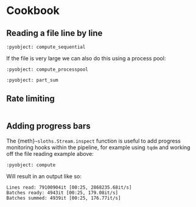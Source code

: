 # Cookbook

## Reading a file line by line

```{literalinclude} ./examples/read_file.py
:pyobject: compute_sequential
```

If the file is very large we can also do this using a process pool:

```{literalinclude} ./examples/read_file.py
:pyobject: compute_processpool
```

```{literalinclude} ./examples/read_file.py
:pyobject: part_sum
```

## Rate limiting

```{literalinclude} ./examples/rate_limit.py
```

## Adding progress bars

The {meth}`~sloths.Stream.inspect` function is useful to add progress monitoring
hooks within the pipeline, for example using `tqdm` and working off the file
reading example above:

```{literalinclude} ./examples/progress_bar.py
:pyobject: compute
```

Will result in an output like so:

```
Lines read: 79100904it [00:25, 2868235.68it/s]
Batches ready: 4943it [00:25, 179.08it/s]
Batches summed: 4939it [00:25, 176.77it/s]
```
